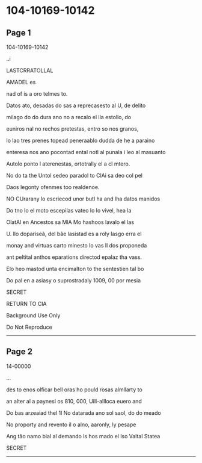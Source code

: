 # 104-10169-10142

## Page 1

104-10169-10142

..i

LASTCRRATOLLAL

AMADEL es

nad of is a oro telmes to.

Datos ato, desadas do sas a reprecasesto al U, de delito

milago do do dura ano no a recalo el lla estollo, do

euniros nal no rechos pretestas, entro so nos granos,

lo lao tres prenes topead peneraablo dudda de he a paraino

enteresa nos ano pocontad ental notl al punala i leo al masuanto

Autolo ponto l aterenestas, ortotrally el a cl mtero.

No do ta the Untol sedeo paradol to ClAi sa deo col pel

Daos legonty ofenmes too realdenoe.

NO CUrarany lo escriecod unor butl ha and lha datos manidos

Do tno lo el moto escepilas vateo lo lo vivel, hea la

OlatAl en Ancestos sa MlA Mo hashoos lavalo el las

U. llo dopariseã, del bãe lasistad es a roly lasgo erra el

monay and virtuas carto minesto lo vas ll dos proponeda

ant peltital anthos eparations directod epalaz tha vass.

Elo heo mastod unta encimalton to the sentestien tal bo

Do pal en a asiasy o suprostradaly 1009, 00 por mesia

SECRET

RETURN TO CIA

Background Use Only

Do Not Reproduce

---

## Page 2

14-00000

...

des to enos olficar bell oras ho pould rosas almllarty to

an alter al a paynesi os 810, 000, Uill-allloca euero and

Do bas arzeaiad thel 1l No datarada ano sol saol, do do meado

No proporty and revento il o alno, aaronly, ly pesape

Ang tão namo bial al demando ls hos mado el lso Valtal Statea

SECRET

---

